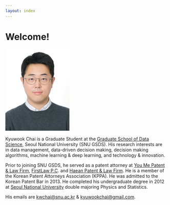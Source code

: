 ```yaml
---
layout: index
---
```


# Welcome!

<!-- ![KyuwookChai](/assets/fig/KyuwookChai_Photo.jpg) -->

<!-- <table border="0">
<tr>
    <td>        
    </td>
    <td></td>
 </tr>
</table> -->

<div style="display:block">
<img src="assets/fig/KyuwookChai_Photo.jpg" alt="drawing" width="200"/>
</div>

Kyuwook Chai is a Graduate Student at the [Graduate School of Data Science](https://gsds.snu.ac.kr/), Seoul National University (SNU GSDS).  His research interests are in data management, data-driven decision making, decision making algorithms, machine learning & deep learning, and technology & innovation. 

Prior to joining SNU GSDS, he served as a patent attorney at [You Me Patent & Law Firm](http://en.youme.com/), [FirstLaw P.C](http://www.firstlaw.co.kr/eng/). and [Haean Patent & Law Firm](https://www.haeanip.com/).  He is a member of the Korean Patent Attorneys Association (KPPA).  He was admitted to the Korean Patent Bar in 2013. 
He completed his undergraduate degree in 2012 at [Seoul National University](https://snu.ac.kr/) double majoring Physics and Statistics.


His emails are [kwchai@snu.ac.kr](mailto:kwchai@snu.ac.kr) & [kyuwookchai@gmail.com](mailtio:kyuwookchai@gmail.com).
